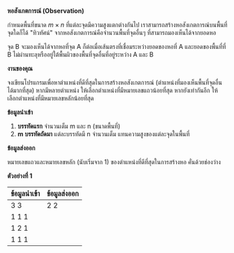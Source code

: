 **หอสังเกตการณ์ (Observation)**

กำหนดพื้นที่ขนาด $m \times n$ ที่แต่ละจุดมีความสูงแตกต่างกันไป เราสามารถสร้างหอสังเกตการณ์บนพื้นที่จุดใดก็ได้ "ทิวทัศน์" จากหอสังเกตการณ์คือจำนวนพื้นที่จุดอื่นๆ ที่สามารถมองเห็นได้จากยอดหอ

จุด B จะมองเห็นได้จากหอที่จุด A ก็ต่อเมื่อเส้นตรงที่เชื่อมระหว่างยอดของหอที่ A และยอดของพื้นที่ที่ B ไม่ผ่านทะลุหรืออยู่ใต้พื้นผิวของพื้นที่จุดอื่นที่อยู่ระหว่าง A และ B

**งานของคุณ**

จงเขียนโปรแกรมเพื่อหาตำแหน่งที่ดีที่สุดในการสร้างหอสังเกตการณ์ (ตำแหน่งที่มองเห็นพื้นที่จุดอื่นได้มากที่สุด) หากมีหลายตำแหน่ง ให้เลือกตำแหน่งที่มีหมายเลขแถวน้อยที่สุด หากยังเท่ากันอีก ให้เลือกตำแหน่งที่มีหมายเลขหลักน้อยที่สุด

**ข้อมูลนำเข้า**

1.  **บรรทัดแรก** จำนวนเต็ม m และ n (ขนาดพื้นที่)
2.  **m บรรทัดถัดมา** แต่ละบรรทัดมี n จำนวนเต็ม แทนความสูงของแต่ละจุดในพื้นที่

**ข้อมูลส่งออก**

หมายเลขแถวและหมายเลขหลัก (นับเริ่มจาก 1) ของตำแหน่งที่ดีที่สุดในการสร้างหอ คั่นด้วยช่องว่าง

**ตัวอย่างที่ 1**

| ข้อมูลนำเข้า | ข้อมูลส่งออก |
| :--- | :--- |
| 3 3 | 2 2 |
| 1 1 1 | |
| 1 2 1 | |
| 1 1 1 | |